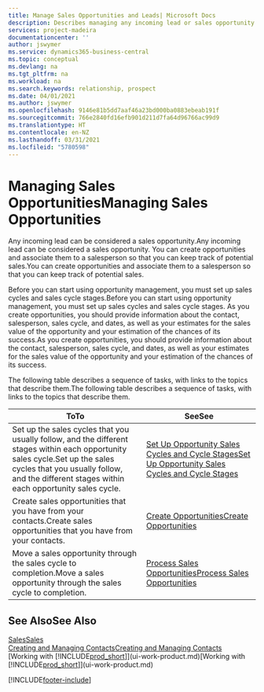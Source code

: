 ```yaml
---
title: Manage Sales Opportunities and Leads| Microsoft Docs
description: Describes managing any incoming lead or sales opportunity in Business Central,  and associating the opportunity with a salesperson to keep track of potential sales.
services: project-madeira
documentationcenter: ''
author: jswymer
ms.service: dynamics365-business-central
ms.topic: conceptual
ms.devlang: na
ms.tgt_pltfrm: na
ms.workload: na
ms.search.keywords: relationship, prospect
ms.date: 04/01/2021
ms.author: jswymer
ms.openlocfilehash: 9146e81b5dd7aaf46a23bd000ba0883ebeab191f
ms.sourcegitcommit: 766e2840fd16efb901d211d7fa64d96766ac99d9
ms.translationtype: HT
ms.contentlocale: en-NZ
ms.lasthandoff: 03/31/2021
ms.locfileid: "5780598"
---
```

# <a name="managing-sales-opportunities"></a><span data-ttu-id="3e98f-103">Managing Sales Opportunities</span><span class="sxs-lookup"><span data-stu-id="3e98f-103">Managing Sales Opportunities</span></span>
<span data-ttu-id="3e98f-104">Any incoming lead can be considered a sales opportunity.</span><span class="sxs-lookup"><span data-stu-id="3e98f-104">Any incoming lead can be considered a sales opportunity.</span></span> <span data-ttu-id="3e98f-105">You can create opportunities and associate them to a salesperson so that you can keep track of potential sales.</span><span class="sxs-lookup"><span data-stu-id="3e98f-105">You can create opportunities and associate them to a salesperson so that you can keep track of potential sales.</span></span>

<span data-ttu-id="3e98f-106">Before you can start using opportunity management, you must set up sales cycles and sales cycle stages.</span><span class="sxs-lookup"><span data-stu-id="3e98f-106">Before you can start using opportunity management, you must set up sales cycles and sales cycle stages.</span></span> <span data-ttu-id="3e98f-107">As you create opportunities, you should provide information about the contact, salesperson, sales cycle, and dates, as well as your estimates for the sales value of the opportunity and your estimation of the chances of its success.</span><span class="sxs-lookup"><span data-stu-id="3e98f-107">As you create opportunities, you should provide information about the contact, salesperson, sales cycle, and dates, as well as your estimates for the sales value of the opportunity and your estimation of the chances of its success.</span></span>

<span data-ttu-id="3e98f-108">The following table describes a sequence of tasks, with links to the topics that describe them.</span><span class="sxs-lookup"><span data-stu-id="3e98f-108">The following table describes a sequence of tasks, with links to the topics that describe them.</span></span>

| <span data-ttu-id="3e98f-109">To</span><span class="sxs-lookup"><span data-stu-id="3e98f-109">To</span></span> | <span data-ttu-id="3e98f-110">See</span><span class="sxs-lookup"><span data-stu-id="3e98f-110">See</span></span> |
| --- | --- |
| <span data-ttu-id="3e98f-111">Set up the sales cycles that you usually follow, and the different stages within each opportunity sales cycle.</span><span class="sxs-lookup"><span data-stu-id="3e98f-111">Set up the sales cycles that you usually follow, and the different stages within each opportunity sales cycle.</span></span> |[<span data-ttu-id="3e98f-112">Set Up Opportunity Sales Cycles and Cycle Stages</span><span class="sxs-lookup"><span data-stu-id="3e98f-112">Set Up Opportunity Sales Cycles and Cycle Stages</span></span>](marketing-how-setup-opportunity-sales-cycles-stages.md) |
| <span data-ttu-id="3e98f-113">Create sales opportunities that you have from your contacts.</span><span class="sxs-lookup"><span data-stu-id="3e98f-113">Create sales opportunities that you have from your contacts.</span></span> |[<span data-ttu-id="3e98f-114">Create Opportunities</span><span class="sxs-lookup"><span data-stu-id="3e98f-114">Create Opportunities</span></span>](marketing-how-create-opportunities.md) |
| <span data-ttu-id="3e98f-115">Move a sales opportunity through the sales cycle to completion.</span><span class="sxs-lookup"><span data-stu-id="3e98f-115">Move a sales opportunity through the sales cycle to completion.</span></span> |[<span data-ttu-id="3e98f-116">Process Sales Opportunities</span><span class="sxs-lookup"><span data-stu-id="3e98f-116">Process Sales Opportunities</span></span>](marketing-processing-sales-opportunities.md) |

## <a name="see-also"></a><span data-ttu-id="3e98f-117">See Also</span><span class="sxs-lookup"><span data-stu-id="3e98f-117">See Also</span></span>
[<span data-ttu-id="3e98f-118">Sales</span><span class="sxs-lookup"><span data-stu-id="3e98f-118">Sales</span></span>](sales-manage-sales.md)  
[<span data-ttu-id="3e98f-119">Creating and Managing Contacts</span><span class="sxs-lookup"><span data-stu-id="3e98f-119">Creating and Managing Contacts</span></span>](marketing-contacts.md)  
<span data-ttu-id="3e98f-120">[Working with [!INCLUDE[prod_short](includes/prod_short.md)]](ui-work-product.md)</span><span class="sxs-lookup"><span data-stu-id="3e98f-120">[Working with [!INCLUDE[prod_short](includes/prod_short.md)]](ui-work-product.md)</span></span>


[!INCLUDE[footer-include](includes/footer-banner.md)]